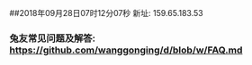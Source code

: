 ##2018年09月28日07时12分07秒 新址: 159.65.183.53
### 兔友常见问题及解答: https://github.com/wanggonging/d/blob/w/FAQ.md
